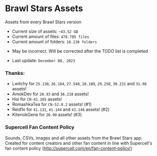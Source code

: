 # Brawl Stars Assets
Assets from every Brawl Stars version

* Current size of assets: `~43,52 GB`
* Current amount of files: `478.785 files` 
* Current amount of folders: `10.130 folders` 
- May be incorrect. Will be corrected after the TODO list is completed
<!--
holy shit why so many
-->
* Last update: `December 08, 2023`

### Thanks:
* Lwitchy for `25.130`, `26.184`, `27.540`, `28.189`, `29.258`, `30.231` and `31.96` assets!
* AmokDev for `20.93` and `36.218` assets!
* Hoi for `CN-41.265` assets!
* RomashkaTea for `CN-52.8.2` assets! (#1)
* Reid1n for `41.131`, `41.144` and `41.148` assets! (#2)
* KitenokGene for `20.90` assets! (#3)

### Supercell Fan Content Policy
Sounds, CSVs, images and all other assets from the Brawl Stars app. Created for content creators and other fan content in line with Supercell's fan content policy (http://supercell.com/en/fan-content-policy/)